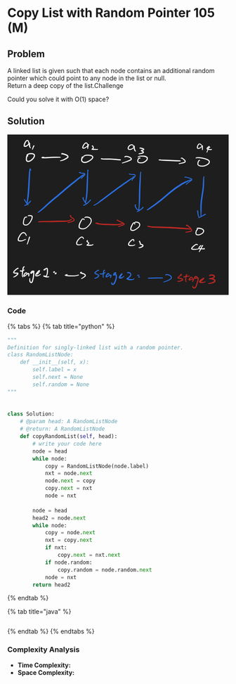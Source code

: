 # Copy List with Random Pointer 105 \(M\)

## Problem

A linked list is given such that each node contains an additional random pointer which could point to any node in the list or null.  
Return a deep copy of the list.Challenge

Could you solve it with O\(1\) space?

## Solution 

![](../../.gitbook/assets/screen-shot-2021-05-06-at-1.18.45-am.png)

### Code

{% tabs %}
{% tab title="python" %}
```python
"""
Definition for singly-linked list with a random pointer.
class RandomListNode:
    def __init__(self, x):
        self.label = x
        self.next = None
        self.random = None
"""


class Solution:
    # @param head: A RandomListNode
    # @return: A RandomListNode
    def copyRandomList(self, head):
        # write your code here
        node = head
        while node:
            copy = RandomListNode(node.label)
            nxt = node.next
            node.next = copy
            copy.next = nxt
            node = nxt
        
        node = head
        head2 = node.next
        while node:
            copy = node.next
            nxt = copy.next
            if nxt:
                copy.next = nxt.next
            if node.random:
                copy.random = node.random.next
            node = nxt
        return head2
```
{% endtab %}

{% tab title="java" %}
```

```
{% endtab %}
{% endtabs %}

### Complexity Analysis

* **Time Complexity:**
* **Space Complexity:**

